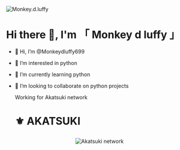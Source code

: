 ![Monkey.d.luffy](https://telegra.ph/file/7f8f05c277cf2a2775e26.jpg)
# Hi there 👋, I'm 「 Monkey d luffy 」







- 👋 Hi, I’m @Monkeydluffy699

- 👀 I’m interested in python 
- 🌱 I’m currently learning python 
- 💞️ I’m looking to collaborate on python projects 



   Working for Akatsuki network 
   # ️⚜️ AKATSUKI 

<p align="center">

  <img alt="Akatsuki network" title="Akatsuki network" style="padding:10px;" src="https://i.">

</p>

<!---
Monkeydluffy699/Monkeydluffy699 is a ✨ special ✨ repository because its `README.md` (this file) appears on your GitHub profile.
You can click the Preview link to take a look at your changes.
--->
